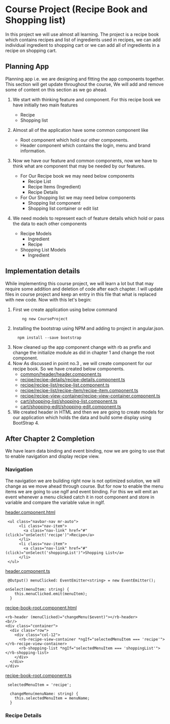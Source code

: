 # Course Project (Recipe Book and Shopping list)

In this project we will use almost all learning. The project is a recipe book which contains
recipes and list of ingredients used in recipes, we can add individual ingredient to shopping cart or we
can add all of ingredients in a recipe on shopping cart.

## Planning App

Planning app i.e. we are designing and fitting the app components together. This section will get update
throughout the course, We will add and remove some of content on this section as we go ahead. 

  1. We start with thinking feature and component. For this recipe book we have initially two main features
      * Recipe
      * Shopping list
      
  2. Almost all of the application have some common component like
      * Root component which hold our other components.
      * Header component which contains the login, menu and brand information.
      
  3.  Now we have our feature and common components, now we have to think what are component that may be needed
  by our features.
      * For Our Recipe book we may need below components
        * Recipe List
        * Recipe Items (Ingredient)
        * Recipe Details
      * For Our Shopping list we may need below components
        * Shopping list component
        * Shopping list container or edit list
  
  4. We need models to represent each of feature details which hold or pass the data to each other components
      * Recipe Models
        * Ingredient
        * Recipe
      * Shopping List Models
        * Ingredient
        
## Implementation details
While implementing this course project, we will learn a lot but that may require some addition and deletion of code
after each chapter. I will update files in course project and keep an entry in this file that what is replaced with new code.
Now with this let's begin:

  1. First we create application using below command
      ```
          ng new CourseProject
      ```
  2. Installing the bootstrap using NPM and adding to project in angular.json.
      ```
        npm install --save bootstrap
      ```
  3. Now cleaned up the app component change with rb as prefix and change the initialize module as did in chapter 1 and change the
  root component.
  4. Now As discussed in point no.3 , we will create component for our recipe book. So we have created below components.
      * [common/header/header.component.ts](src/app/common/header/header.component.ts)
      * [recipe/recipe-details/recipe-details.component.ts](src/app/recipe/recipe-details/recipe-details.component.ts)
      * [recipe/recipe-list/recipe-list.component.ts](src/app/recipe/recipe-list/recipe-list.component.ts)
      * [recipe/recipe-list/recipe-item/recipe-item.component.ts](src/app/recipe/recipe-details/recipe-item/recipe-item.component.ts)
      * [recipe/recipe-view-container/recipe-view-container.component.ts](src/app/recipe/recipe-view-container/recipe-view-container.component.ts)
      * [cart/shopping-list/shopping-list.component.ts](src/app/cart/shopping-list/shopping-list.component.ts)
      * [cart/shopping-edit/shopping-edit.component.ts](src/app/cart/shopping-edit/shopping-edit.component.ts)
  5. We created header in HTML and then we are going to create models for our application which holds the data and build
  some display using BootStrap 4.
  
## After Chapter 2 Completion
We have learn data binding and event binding, now we are going to use that to enable navigation and display recipe view.

### Navigation
The navigation we are building right now is not optimized solution, we will change as we move ahead through course. But 
for now to enable the menu items we are going to use ngIf and event binding. For this we will emit an event whenever a menu
clicked catch it in root component and store in variable and compare the variable value in ngIf.

[header.component.html](/src/app/common/header/header.component.html)
```angular2html
 <ul class="navbar-nav mr-auto">
      <li class="nav-item">
        <a class="nav-link" href="#" (click)="onSelect('recipe')">Recipe</a>
      </li>
      <li class="nav-item">
        <a class="nav-link" href="#" (click)="onSelect('shoppingList')">Shopping List</a>
      </li>
 </ul>
```
[header.component.ts](/src/app/common/header/header.component.ts)
```angular2
 @Output() menuClicked: EventEmitter<string> = new EventEmitter();

onSelect(menuItem: string) {
    this.menuClicked.emit(menuItem);
  }
```
[recipe-book-root.component.html](/src/app/recipe-book-root.component.html)
```angular2html
<rb-header (menuClicked)="changeMenu($event)"></rb-header>
<br/>
<div class="container">
  <div class="row">
    <div class="col-12">
      <rb-recipe-view-container *ngIf="selectedMenuItem === 'recipe'"></rb-recipe-view-container>
      <rb-shopping-list *ngIf="selectedMenuItem === 'shoppingList'"></rb-shopping-list>
    </div>
  </div>
</div>
```
[recipe-book-root.component.ts](/src/app/recipe-book-root.component.ts)
```angular2
 selectedMenuItem = 'recipe';

  changeMenu(menuName: string) {
    this.selectedMenuItem = menuName;
  }
```

### Recipe Details
